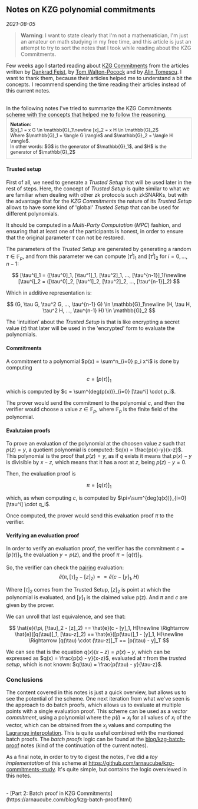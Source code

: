 ## Notes on KZG polynomial commitments
*2021-08-05*

> **Warning**: I want to state clearly that I'm not a mathematician, I'm just an amateur on math studying in my free time, and this article is just an attempt to try to sort the notes that I took while reading about the KZG Commitments.

Few weeks ago I started reading about [KZG Commitments](https://www.iacr.org/archive/asiacrypt2010/6477178/6477178.pdf) from the articles written by [Dankrad Feist](https://dankradfeist.de/ethereum/2020/06/16/kate-polynomial-commitments.html), by [Tom Walton-Pocock](https://hackmd.io/@tompocock/Hk2A7BD6U) and by [Alin Tomescu](https://alinush.github.io/2020/05/06/kzg-polynomial-commitments.html). I want to thank them, because their articles helped me to understand a bit the concepts. I recommend spending the time reading their articles instead of this current notes.

<div class="row">
    <div class="col-md-7">
	<br>
	In the following notes I've tried to summarize the KZG Commitments scheme with the concepts that helped me to follow the reasoning.
    </div>
    <div class="col-md-5" style="font-size:90%; padding:10px;border:1px solid #cfcfcf;">
	<b>Notation:</b><br>
	$[x]_1 = x G \in \mathbb{G}_1\newline
	[x]_2 = x H \in \mathbb{G}_2$
	<br>Where $\mathbb{G}_1 = \langle G \rangle$ and $\mathbb{G}_2 = \langle H \rangle$.
	<br>In other words: $G$ is the generator of $\mathbb{G}_1$, and $H$ is the generator of $\mathbb{G}_2$
    </div>
</div>

#### Trusted setup
First of all, we need to generate a *Trusted Setup* that will be used later in the rest of steps. Here, the concept of *Trusted Setup* is quite similar to what we are familiar when dealing with other zk protocols such zkSNARKs, but with the advantage that for the *KZG Commitments* the nature of its *Trusted Setup* allows to have some kind of 'global' *Trusted Setup* that can be used for different polynomials.

It should be computed in a *Multi-Party Computation* (*MPC*) fashion, and ensuring that at least one of the participants is honest, in order to ensure that the original parameter $\tau$ can not be restored.

The parameters of the *Trusted Setup* are generated by generating a random $\tau \in \mathbb{F}_p$, and from this parameter we can compute $[\tau^i]_1$ and $[\tau^i]_2$ for $i=0,...,n-1$:

$$
[\tau^i]_1 = ([\tau^0]_1, [\tau^1]_1, [\tau^2]_1, ..., [\tau^{n-1}]_1)\newline
[\tau^i]_2 = ([\tau^0]_2, [\tau^1]_2, [\tau^2]_2, ..., [\tau^{n-1}]_2)
$$

Which in additive representation is:

$$
(G, \tau G, \tau^2 G, ..., \tau^{n-1} G) \in \mathbb{G}_1\newline
(H, \tau H, \tau^2 H, ..., \tau^{n-1} H) \in \mathbb{G}_2
$$

The 'intuition' about the *Trusted Setup* is that is like encrypting a secret value ($\tau$) that later will be used in the 'encrypted' form to evaluate the polynomials.

#### Commitments
A commitment to a polynomial $p(x) = \sum^n_{i=0} p_i x^i$ is done by computing

$$c=[p(\tau)]_1$$

which is computed by $c = \sum^{deg(p(x))}_{i=0} [\tau^i] \cdot p_i$.

The prover would send the commitment to the polynomial $c$, and then the verifier would choose a value $z \in \mathbb{F}_p$, where $\mathbb{F}_p$ is the finite field of the polynomial.

#### Evalutaion proofs
To prove an evaluation of the polynomial at the choosen value $z$ such that $p(z)=y$, a quotient polynomial is computed: $q(x) = \frac{p(x)-y}{x-z}$. This polynomial is the proof that $p(z)=y$, as if $q$ exists it means that $p(x)-y$ is divisible by $x-z$, which means that it has a root at $z$, being $p(z)-y=0$.

Then, the evaluation proof is

$$\pi = [q(\tau)]_1$$

which, as when computing $c$, is computed by $\pi=\sum^{deg(q(x))}_{i=0} [\tau^i] \cdot q_i$.

Once computed, the prover would send this evaluation proof $\pi$ to the verifier.

#### Verifying an evaluation proof
In order to verify an evaluation proof, the verifier has the commitment $c=[p(\tau)]_1$, the evaluation $y=p(z)$, and the proof $\pi=[q(\tau)]_1$.

So, the verifier can check the [pairing](https://en.wikipedia.org/wiki/Pairing-based_cryptography) evaluation:
$$\hat{e}(\pi, [\tau]_2 - [z]_2) == \hat{e}(c - [y]_1, H)$$

Where $[\tau]_2$ comes from the Trusted Setup, $[z]_2$ is point at which the polynomial is evaluated, and $[y]_1$ is the claimed value p(z). And $\pi$ and $c$ are given by the prover.

We can unroll that last equivalence, and see that:

$$
\hat{e}(\pi, [\tau]_2 - [z]_2) == \hat{e}(c - [y]_1, H)\newline
\Rightarrow \hat{e}([q(\tau)]_1, [\tau-z]_2) == \hat{e}([p(\tau)]_1 - [y]_1, H)\newline
\Rightarrow [q(\tau) \cdot (\tau-z)]_T == [p(\tau) - y]_T
$$

We can see that is the equation $q(x)(x-z)=p(x)-y$, which can be expressed as $q(x) = \frac{p(x) - y}{x-z}$, evaluated at $\tau$ from the *trusted setup*, which is not known: $q(\tau) = \frac{p(\tau) - y}{\tau-z}$.

### Conclusions
The content covered in this notes is just a quick overview, but allows us to see the potential of the scheme. One next iteration from what we've seen is the approach to do batch proofs, which allows us to evaluate at multiple points with a single evaluation proof. This scheme can be used as a *vector commitment*, using a polynomial where the $p(i) = x_i$ for all values of $x_i$ of the vector, which can be obtained from the $x_i$ values and computing the [Lagrange interpolation](https://en.wikipedia.org/wiki/Lagrange_polynomial). This is quite useful combined with the mentioned batch proofs. The *batch proofs* logic can be found at the [blog/kzg-batch-proof](https://arnaucube.com/blog/kzg-batch-proof.html) notes (kind of the continuation of the current notes).

As a final note, in order to try to digest the notes, I've did a *toy implementation* of this scheme at https://github.com/arnaucube/kzg-commitments-study. It's quite simple, but contains the logic overviewed in this notes.

<br>
- [Part 2: Batch proof in KZG Commitments](https://arnaucube.com/blog/kzg-batch-proof.html)
